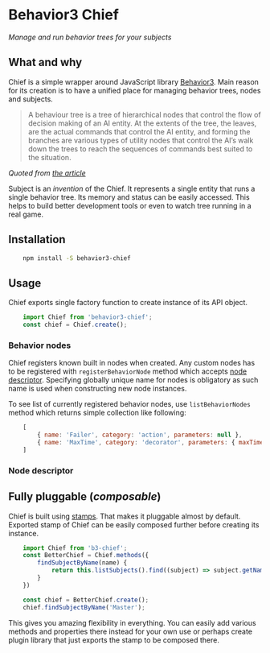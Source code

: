 # Behavior3 Chief

_Manage and run behavior trees for your subjects_

## What and why ##

Chief is a simple wrapper around JavaScript library [Behavior3](http://behavior3.com/). Main reason for its creation is to have a unified place for managing behavior trees, nodes and subjects.

> A behaviour tree is a tree of hierarchical nodes that control the flow of decision making of an AI entity. At the extents of the tree, the leaves, are the actual commands that control the AI entity, and forming the branches are various types of utility nodes that control the AI’s walk down the trees to reach the sequences of commands best suited to the situation.
 
_Quoted from [the article](http://www.gamasutra.com/blogs/ChrisSimpson/20140717/221339/Behavior_trees_for_AI_How_they_work.php)_

Subject is an _invention_ of the Chief. It represents a single entity that runs a single behavior tree. Its memory and status can be easily accessed. This helps to build better development tools or even to watch tree running in a real game.

## Installation ##

```bash
	npm install -S behavior3-chief
```

## Usage ##

Chief exports single factory function to create instance of its API object.

```js
	import Chief from 'behavior3-chief';
	const chief = Chief.create();
```

### Behavior nodes

Chief registers known built in nodes when created. Any custom nodes has to be registered with `registerBehaviorNode` method which accepts [node descriptor](#node-descriptor). Specifying globally unique name for nodes is obligatory as such name is used when constructing new node instances.

To see list of currently registered behavior nodes, use `listBehaviorNodes` method which returns simple collection like following:

```js
	[
		{ name: 'Failer', category: 'action', parameters: null },
		{ name: 'MaxTime', category: 'decorator', parameters: { maxTime: 0 }}
	]
```

### 

### <a name="node-descriptor"></a>Node descriptor ###

## Fully pluggable (_composable_)

Chief is built using [stamps](https://github.com/stampit-org/stamp-specification). That makes it pluggable almost by default. Exported stamp of Chief can be easily composed further before creating its instance.

```js
	import Chief from 'b3-chief';
	const BetterChief = Chief.methods({
		findSubjectByName(name) {
			return this.listSubjects().find((subject) => subject.getName());
		}
	})

	const chief = BetterChief.create();
	chief.findSubjectByName('Master');
```

This gives you amazing flexibility in everything. You can easily add various methods and properties there instead for your own use or perhaps create plugin library that just exports the stamp to be composed there.
